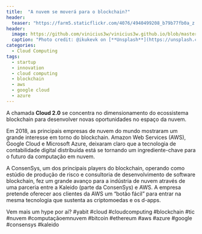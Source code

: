 ```yaml
---
title:  "A nuvem se moverá para o blockchain?"
header:
  teaser: "https://farm5.staticflickr.com/4076/4940499208_b79b77fb0a_z.jpg"
header:
  image: https://github.com/vinicius3w/vinicius3w.github.io/blob/master/images/header-by-jesus-kiteque-224069.jpg?raw=true
  caption: "Photo credit: @ikukevk on [**Unsplash**](https://unsplash.com/photos/w7ZyuGYNpRQ)"
categories: 
  - Cloud Computing
tags:
  - startup
  - innovation
  - cloud computing
  - blockchain
  - aws
  - google cloud
  - azure
---
```


A chamada **Cloud 2.0** se concentra no dimensionamento do ecossistema blockchain para desenvolver novas oportunidades no espaço da nuvem.

Em 2018, as principais empresas de nuvem do mundo mostraram um grande interesse em torno do blockchain. Amazon Web Services (AWS), Google Cloud e Microsoft Azure, deixaram claro que a tecnologia de contabilidade digital distribuída está se tornando um ingrediente-chave para o futuro da computação em nuvem.

A ConsenSys, um dos principais players do blockchain, operando como estúdio de produção de risco e consultoria de desenvolvimento de software blockchain, fez um grande avanço para a indústria de nuvem através de uma parceria entre a Kaleido (parte da ConsenSys) e AWS. A empresa pretende oferecer aos clientes da AWS um “botão fácil” para entrar na mesma tecnologia que sustenta as criptomoedas e os d-apps.

Vem mais um hype por aí?
#yabit #cloud #cloudcomputing #blockchain #tic #nuvem #computaçãoemnuvem #bitcoin #ethereum #aws #azure #google #consensys #kaleido 
